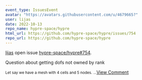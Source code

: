 ```yaml
---
event_type: IssuesEvent
avatar: "https://avatars.githubusercontent.com/u/4679665?"
user: lijas
date: 2022-10-13
repo_name: hypre-space/hypre
html_url: https://github.com/hypre-space/hypre/issues/754
repo_url: https://github.com/hypre-space/hypre
---
```


<a href='https://github.com/lijas' target='_blank'>lijas</a> open issue <a href='https://github.com/hypre-space/hypre/issues/754' target='_blank'>hypre-space/hypre#754</a>.

<p>Question about getting dofs not owned by rank</p><small>Let say we have a mesh with 4 cells and 5 nodes. ...</small><a href='https://github.com/hypre-space/hypre/issues/754' target='_blank'>View Comment</a>